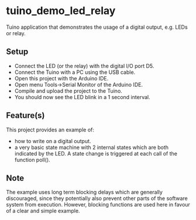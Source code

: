 # tuino_demo_led_relay
Tuino application that demonstrates the usage of a digital output, e.g. LEDs or 
relay.

## Setup
* Connect the LED (or the relay) with the digital I/O port D5.
* Connect the Tuino with a PC using the USB cable.
* Open this project with the Arduino IDE.
* Open menu Tools->Serial Monitor of the Arduino IDE.
* Compile and upload the project to the Tuino.
* You should now see the LED blink in a 1 second interval.

## Feature(s)
This project provides an example of:
* how to write on a digital output.
* a very basic state machine with 2 internal states which are both indicated by the LED. A state change is triggered at each call of the function poll().

## Note
The example uses long term blocking delays which are generally discouraged, since they potentially also prevent other parts of the software system from execution. However, blocking functions are used here in favour of a clear and simple example.
